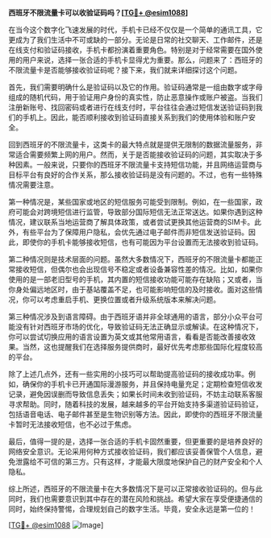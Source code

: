 **西班牙不限流量卡可以收验证码吗？[[TG💪+ @esim1088](https://t.me/s/esim1088)]**

在当今这个数字化飞速发展的时代，手机卡已经不仅仅是一个简单的通讯工具，它更成为了我们生活中不可或缺的一部分。无论是日常的社交聊天、工作邮件，还是在线支付和验证码接收，手机卡都扮演着重要角色。特别是对于经常需要在国外使用的用户来说，选择一张合适的手机卡显得尤为重要。那么，问题来了：西班牙的不限流量卡是否能够接收验证码呢？接下来，我们就来详细探讨这个问题。

首先，我们需要明确什么是验证码以及它的作用。验证码通常是一组由数字或字母组成的随机代码，用于验证用户身份的真实性，防止恶意操作或账户被盗。当我们注册新账号、找回密码或者进行在线支付时，平台往往会通过短信发送验证码到我们的手机上。因此，能否顺利接收到验证码直接关系到我们的使用体验和账户安全。

回到西班牙的不限流量卡，这类卡的最大特点就是提供无限制的数据流量服务，非常适合需要频繁上网的用户。然而，关于是否能接收验证码的问题，其实取决于多种因素。一般来说，只要你的西班牙不限流量卡支持短信功能，并且网络运营商与目标平台有良好的合作关系，那么接收验证码是没有问题的。不过，也有一些特殊情况需要注意。

第一种情况是，某些国家或地区的短信服务可能受到限制。例如，在一些国家，政府可能会对跨境短信进行监管，导致部分国际短信无法正常送达。如果你遇到这种情况，建议联系当地运营商了解具体政策，或者尝试更换其他运营商的SIM卡。此外，有些平台为了保障用户隐私，会优先通过电子邮件而非短信发送验证码。因此，即使你的手机卡能够接收短信，也有可能因为平台设置而无法接收到验证码。

第二种情况则是技术层面的问题。虽然大多数情况下，西班牙的不限流量卡都能正常接收短信，但偶尔也会出现信号不稳定或者设备兼容性差的情况。比如，如果你使用的是一部老旧型号的手机，其内置的短信接收功能可能存在缺陷；又或者，当你身处偏远地区时，由于基站覆盖不足，也可能影响短信的及时接收。面对这些情况，你可以考虑重启手机、更换位置或者升级系统版本来解决问题。

第三种情况涉及到语言障碍。由于西班牙语并非全球通用的语言，部分小众平台可能没有针对西班牙市场的优化，导致验证码无法正确显示或解读。在这种情况下，你可以尝试切换应用的语言设置为英文或其他常用语言，看看是否能改善接收效果。当然，这也提醒我们在选择服务提供商时，最好优先考虑那些国际化程度较高的平台。

除了上述几点外，还有一些实用的小技巧可以帮助提高验证码的接收成功率。例如，确保你的手机卡已开通国际漫游服务，并且保持电量充足；定期检查短信收发记录，避免因误删而导致信息丢失；如果长时间未收到验证码，不妨主动联系客服寻求帮助。同时，随着科技的发展，越来越多的平台开始支持多渠道验证码验证，包括语音电话、电子邮件甚至是生物识别等方法。因此，即使你的西班牙不限流量卡暂时无法接收短信，也不必过于焦虑。

最后，值得一提的是，选择一张合适的手机卡固然重要，但更重要的是培养良好的网络安全意识。无论采用何种方式接收验证码，我们都应该妥善保管个人信息，避免泄露给不可信的第三方。只有这样，才能最大限度地保护自己的财产安全和个人隐私。

综上所述，西班牙的不限流量卡在大多数情况下是可以正常接收验证码的。但与此同时，我们也需要意识到其中存在的潜在风险和挑战。希望大家在享受便捷通信的同时，始终保持警惕，合理规划自己的数字生活。毕竟，安全永远是第一位的！

[[TG💪+ @esim1088](https://t.me/s/esim1088) ![Image](https://i.postimg.cc/4NQfJmqS/Snipaste-2025-05-13-00-14-12.png)]